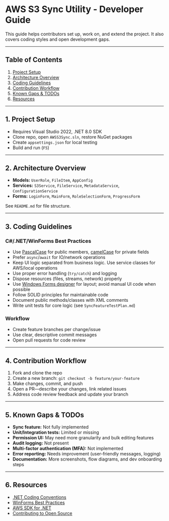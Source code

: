 # AWS S3 Sync Utility - Developer Guide

This guide helps contributors set up, work on, and extend the project. It also covers coding styles and open development gaps.

---

## Table of Contents

1. [Project Setup](#1-project-setup)  
2. [Architecture Overview](#2-architecture-overview)  
3. [Coding Guidelines](#3-coding-guidelines)  
4. [Contribution Workflow](#4-contribution-workflow)  
5. [Known Gaps & TODOs](#5-known-gaps--todos)  
6. [Resources](#6-resources)

---

## 1. Project Setup

- Requires Visual Studio 2022, .NET 8.0 SDK  
- Clone repo, open `AWSS3Sync.sln`, restore NuGet packages  
- Create `appsettings.json` for local testing  
- Build and run (`F5`)

---

## 2. Architecture Overview

- **Models:** `UserRole`, `FileItem`, `AppConfig`  
- **Services:** `S3Service`, `FileService`, `MetadataService`, `ConfigurationService`  
- **Forms:** `LoginForm`, `MainForm`, `RoleSelectionForm`, `ProgressForm`

See `README.md` for file structure.

---

## 3. Coding Guidelines

### C#/.NET/WinForms Best Practices

- Use [PascalCase](https://learn.microsoft.com/en-us/dotnet/csharp/fundamentals/coding-style/coding-conventions) for public members, [camelCase](https://learn.microsoft.com/en-us/dotnet/csharp/fundamentals/coding-style/coding-conventions) for private fields  
- Prefer `async`/`await` for IO/network operations  
- Keep UI logic separated from business logic. Use service classes for AWS/local operations  
- Use proper error handling (`try/catch`) and logging  
- Dispose resources (files, streams, network) properly  
- Use [Windows Forms designer](https://learn.microsoft.com/en-us/dotnet/desktop/winforms/) for layout; avoid manual UI code when possible  
- Follow SOLID principles for maintainable code  
- Document public methods/classes with XML comments  
- Write unit tests for core logic (see `SyncFeatureTestPlan.md`)

### Workflow

- Create feature branches per change/issue  
- Use clear, descriptive commit messages  
- Open pull requests for code review

---

## 4. Contribution Workflow

1. Fork and clone the repo  
2. Create a new branch: `git checkout -b feature/your-feature`  
3. Make changes, commit, and push  
4. Open a PR—describe your changes, link related issues  
5. Address code review feedback and update your branch

---

## 5. Known Gaps & TODOs

- **Sync feature:** Not fully implemented  
- **Unit/Integration tests:** Limited or missing  
- **Permission UI:** May need more granularity and bulk editing features  
- **Audit logging:** Not present  
- **Multi-factor authentication (MFA):** Not implemented  
- **Error reporting:** Needs improvement (user-friendly messages, logging)  
- **Documentation:** More screenshots, flow diagrams, and dev onboarding steps

---

## 6. Resources

- [.NET Coding Conventions](https://learn.microsoft.com/en-us/dotnet/csharp/fundamentals/coding-style/coding-conventions)  
- [WinForms Best Practices](https://learn.microsoft.com/en-us/dotnet/desktop/winforms/)  
- [AWS SDK for .NET](https://docs.aws.amazon.com/sdk-for-net/)  
- [Contributing to Open Source](https://opensource.guide/how-to-contribute/)